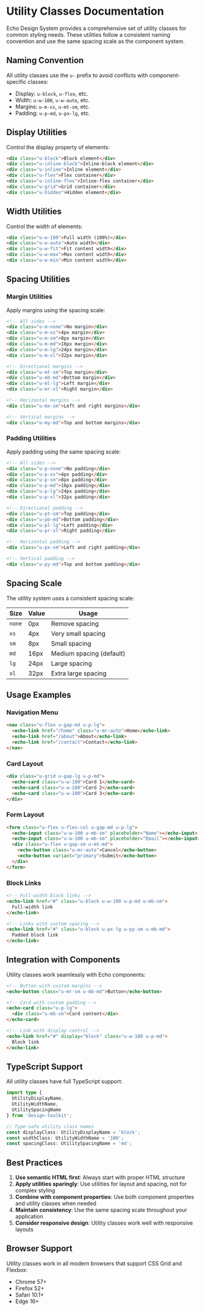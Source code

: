 # Utility Classes Documentation

Echo Design System provides a comprehensive set of utility classes for common styling needs. These utilities follow a consistent naming convention and use the same spacing scale as the component system.

## Naming Convention

All utility classes use the `u-` prefix to avoid conflicts with component-specific classes:

- Display: `u-block`, `u-flex`, etc.
- Width: `u-w-100`, `u-w-auto`, etc.
- Margins: `u-m-xs`, `u-mt-sm`, etc.
- Padding: `u-p-md`, `u-px-lg`, etc.

## Display Utilities

Control the display property of elements:

```html
<div class="u-block">Block element</div>
<div class="u-inline-block">Inline-block element</div>
<div class="u-inline">Inline element</div>
<div class="u-flex">Flex container</div>
<div class="u-inline-flex">Inline-flex container</div>
<div class="u-grid">Grid container</div>
<div class="u-hidden">Hidden element</div>
```

## Width Utilities

Control the width of elements:

```html
<div class="u-w-100">Full width (100%)</div>
<div class="u-w-auto">Auto width</div>
<div class="u-w-fit">Fit content width</div>
<div class="u-w-max">Max content width</div>
<div class="u-w-min">Min content width</div>
```

## Spacing Utilities

### Margin Utilities

Apply margins using the spacing scale:

```html
<!-- All sides -->
<div class="u-m-none">No margin</div>
<div class="u-m-xs">4px margin</div>
<div class="u-m-sm">8px margin</div>
<div class="u-m-md">16px margin</div>
<div class="u-m-lg">24px margin</div>
<div class="u-m-xl">32px margin</div>

<!-- Directional margins -->
<div class="u-mt-sm">Top margin</div>
<div class="u-mb-md">Bottom margin</div>
<div class="u-ml-lg">Left margin</div>
<div class="u-mr-xl">Right margin</div>

<!-- Horizontal margins -->
<div class="u-mx-sm">Left and right margins</div>

<!-- Vertical margins -->
<div class="u-my-md">Top and bottom margins</div>
```

### Padding Utilities

Apply padding using the same spacing scale:

```html
<!-- All sides -->
<div class="u-p-none">No padding</div>
<div class="u-p-xs">4px padding</div>
<div class="u-p-sm">8px padding</div>
<div class="u-p-md">16px padding</div>
<div class="u-p-lg">24px padding</div>
<div class="u-p-xl">32px padding</div>

<!-- Directional padding -->
<div class="u-pt-sm">Top padding</div>
<div class="u-pb-md">Bottom padding</div>
<div class="u-pl-lg">Left padding</div>
<div class="u-pr-xl">Right padding</div>

<!-- Horizontal padding -->
<div class="u-px-sm">Left and right padding</div>

<!-- Vertical padding -->
<div class="u-py-md">Top and bottom padding</div>
```

## Spacing Scale

The utility system uses a consistent spacing scale:

| Size | Value | Usage |
|------|-------|-------|
| `none` | 0px | Remove spacing |
| `xs` | 4px | Very small spacing |
| `sm` | 8px | Small spacing |
| `md` | 16px | Medium spacing (default) |
| `lg` | 24px | Large spacing |
| `xl` | 32px | Extra large spacing |

## Usage Examples

### Navigation Menu

```html
<nav class="u-flex u-gap-md u-p-lg">
  <echo-link href="/home" class="u-mr-auto">Home</echo-link>
  <echo-link href="/about">About</echo-link>
  <echo-link href="/contact">Contact</echo-link>
</nav>
```

### Card Layout

```html
<div class="u-grid u-gap-lg u-p-md">
  <echo-card class="u-w-100">Card 1</echo-card>
  <echo-card class="u-w-100">Card 2</echo-card>
  <echo-card class="u-w-100">Card 3</echo-card>
</div>
```

### Form Layout

```html
<form class="u-flex u-flex-col u-gap-md u-p-lg">
  <echo-input class="u-w-100 u-mb-sm" placeholder="Name"></echo-input>
  <echo-input class="u-w-100 u-mb-sm" placeholder="Email"></echo-input>
  <div class="u-flex u-gap-sm u-mt-md">
    <echo-button class="u-mr-auto">Cancel</echo-button>
    <echo-button variant="primary">Submit</echo-button>
  </div>
</form>
```

### Block Links

```html
<!-- Full-width block links -->
<echo-link href="#" class="u-block u-w-100 u-p-md u-mb-sm">
  Full-width link
</echo-link>

<!-- Links with custom spacing -->
<echo-link href="#" class="u-block u-px-lg u-py-sm u-mb-md">
  Padded block link
</echo-link>
```

## Integration with Components

Utility classes work seamlessly with Echo components:

```html
<!-- Button with custom margins -->
<echo-button class="u-mr-sm u-mb-md">Button</echo-button>

<!-- Card with custom padding -->
<echo-card class="u-p-lg">
  <div class="u-mb-sm">Card content</div>
</echo-card>

<!-- Link with display control -->
<echo-link href="#" display="block" class="u-w-100 u-p-md">
  Block link
</echo-link>
```

## TypeScript Support

All utility classes have full TypeScript support:

```typescript
import type { 
  UtilityDisplayName, 
  UtilityWidthName, 
  UtilitySpacingName 
} from 'design-toolkit';

// Type-safe utility class names
const displayClass: UtilityDisplayName = 'block';
const widthClass: UtilityWidthName = '100';
const spacingClass: UtilitySpacingName = 'md';
```

## Best Practices

1. **Use semantic HTML first**: Always start with proper HTML structure
2. **Apply utilities sparingly**: Use utilities for layout and spacing, not for complex styling
3. **Combine with component properties**: Use both component properties and utility classes when needed
4. **Maintain consistency**: Use the same spacing scale throughout your application
5. **Consider responsive design**: Utility classes work well with responsive layouts

## Browser Support

Utility classes work in all modern browsers that support CSS Grid and Flexbox:

- Chrome 57+
- Firefox 52+
- Safari 10.1+
- Edge 16+

